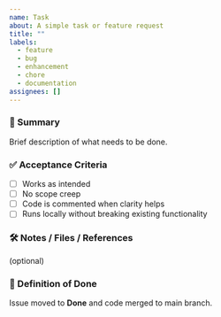 ```yaml
---
name: Task
about: A simple task or feature request
title: ""
labels:
  - feature
  - bug
  - enhancement
  - chore
  - documentation
assignees: []
---
```


### 🧾 Summary
Brief description of what needs to be done.

### ✅ Acceptance Criteria
- [ ] Works as intended
- [ ] No scope creep
- [ ] Code is commented when clarity helps
- [ ] Runs locally without breaking existing functionality

### 🛠️ Notes / Files / References
(optional)

### 🚀 Definition of Done
Issue moved to **Done** and code merged to main branch.
